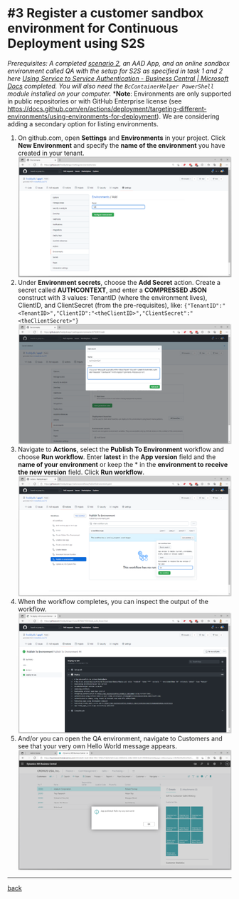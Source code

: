 # #3 Register a customer sandbox environment for Continuous Deployment using S2S
*Prerequisites: A completed [scenario 2](AddATestApp.md), an AAD App, and an online sandbox environment called QA with the setup for S2S as specified in task 1 and 2 here [Using Service to Service Authentication - Business Central | Microsoft Docs](https://docs.microsoft.com/en-us/dynamics365/business-central/dev-itpro/administration/automation-apis-using-s2s-authentication) completed. You will also need the `BcContainerHelper PowerShell` module installed on your computer.*
***Note**: Environments are only supported in public repositories or with GitHub Enterprise license (see https://docs.github.com/en/actions/deployment/targeting-different-environments/using-environments-for-deployment). We are considering adding a secondary option for listing environments.
1. On github.com, open **Settings** and **Environments** in your project. Click **New Environment** and specify the **name of the environment** you have created in your tenant.
![Add Environment](/Scenarios/images/3a.png)
1. Under **Environment secrets**, choose the **Add Secret** action. Create a secret called **AUTHCONTEXT**, and enter a **COMPRESSED JSON** construct with 3 values: TenantID (where the environment lives), ClientID, and ClientSecret (from the pre-requisites), like:
`{"TenantID":"<TenantID>","ClientID":"<theClientID>","ClientSecret":"<theClientSecret>"}`
![Add Environment](/Scenarios/images/3b.png)
1. Navigate to **Actions**, select the **Publish To Environment** workflow and choose **Run workflow**. Enter **latest** in the **App version** field and the **name of your environment** or keep the * in the **environment to receive the new version** field. Click **Run workflow**.
![Add Environment](/Scenarios/images/3c.png)
1. When the workflow completes, you can inspect the output of the workflow.
![Add Environment](/Scenarios/images/3d.png)
1. And/or you can open the QA environment, navigate to Customers and see that your very own Hello World message appears.
![Add Environment](/Scenarios/images/3e.png)
---
[back](/README.md)
